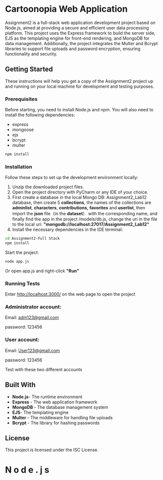 
# Cartoonopia Web Application

Assignment2 is a full-stack web application development project based on Node.js, aimed at providing a secure and efficient user data processing platform. This project uses the Express framework to build the server side, EJS as the templating engine for front-end rendering, and MongoDB for data management. Additionally, the project integrates the Multer and Bcrypt libraries to support file uploads and password encryption, ensuring functionality and security. 
## Getting Started

These instructions will help you get a copy of the Assignment2 project up and running on your local machine for development and testing purposes.

### Prerequisites

Before starting, you need to install Node.js and npm. You will also need to install the following dependencies:

- express
- mongoose
- ejs
- bcrypt
- multer

```bash
npm install
```

### Installation

Follow these steps to set up the development environment locally:

1. Unzip the downloaded project files.
2. Open the project directory with PyCharm or any IDE of your choice.
3. First create a database in the local Mongo DB: Assignment2_Lab12 database, then create 5 **collections**, the names of the collections are **adminlist**, **characters**, **contributions,** **favorites** and **userlist**, then import the **json** file（in the **dataset**） with the corresponding name, and finally find the app in the project /models/db.js, change the uri in the file to the local uri: **"mongodb://localhost:27017/Assignment2_Lab12"**
4. Install the necessary dependencies in the IDE terminal:

```bash
cd Assignment2-Full Stack
npm install
```

Start the project:

```bash
node app.js
```
Or open app.js and right-click **"Run"**

### Running Tests

Enter [http://localhost:3000/](url) on the web page to open the project
### Administrator account: 
Email: adm123@gmail.com

password: 123456

### User account: 

Email: User123@gmail.com

password: 123456

Test with these two different accounts

## Built With
- **Node.js**- The runtime environment
- **Express** - The web application framework
- **MongoDB** - The database management system
- **EJS**- The templating engine
- **Multer** - The middleware for handling file uploads
- **Bcrypt** - The library for hashing passwords

## License

This project is licensed under the ISC License.
#   N o d e . j s 
 
 
